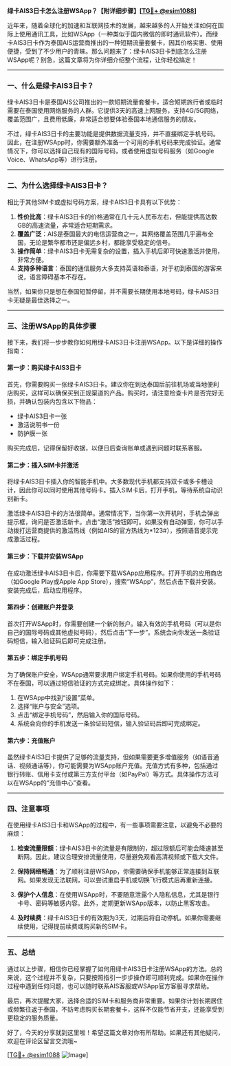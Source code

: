 **绿卡AIS3日卡怎么注册WSApp？【附详细步骤】[[TG💪+ @esim1088](https://t.me/s/esim1088)]**

近年来，随着全球化的加速和互联网技术的发展，越来越多的人开始关注如何在国际上使用通讯工具，比如WSApp（一种类似于国内微信的即时通讯软件）。而绿卡AIS3日卡作为泰国AIS运营商推出的一种短期流量套餐卡，因其价格实惠、使用便捷，受到了不少用户的青睐。那么问题来了：绿卡AIS3日卡到底怎么注册WSApp呢？别急，这篇文章将为你详细介绍整个流程，让你轻松搞定！

---

### **一、什么是绿卡AIS3日卡？**
绿卡AIS3日卡是泰国AIS公司推出的一款短期流量套餐卡，适合短期旅行者或临时需要在泰国使用网络服务的人群。它提供3天的高速上网服务，支持4G/5G网络，覆盖范围广，且费用低廉，非常适合想要体验泰国本地通信服务的朋友。

不过，绿卡AIS3日卡的主要功能是提供数据流量支持，并不直接绑定手机号码。因此，在注册WSApp时，你需要额外准备一个可用的手机号码来完成验证。通常情况下，你可以选择自己现有的国际号码，或者使用虚拟号码服务（如Google Voice、WhatsApp等）进行注册。

---

### **二、为什么选择绿卡AIS3日卡？**
相比于其他SIM卡或虚拟号码方案，绿卡AIS3日卡具有以下优势：

1. **性价比高**：绿卡AIS3日卡的价格通常在几十元人民币左右，但能提供高达数GB的高速流量，非常适合短期需求。
2. **覆盖广泛**：AIS是泰国最大的电信运营商之一，其网络覆盖范围几乎遍布全国，无论是繁华都市还是偏远乡村，都能享受稳定的信号。
3. **操作简单**：绿卡AIS3日卡无需复杂的设置，插入手机后即可快速激活并使用，非常方便。
4. **支持多种语言**：泰国的通信服务大多支持英语和泰语，对于初到泰国的游客来说，语言障碍基本不存在。

当然，如果你只是想在泰国短暂停留，并不需要长期使用本地号码，绿卡AIS3日卡无疑是最佳选择之一。

---

### **三、注册WSApp的具体步骤**
接下来，我们将一步步教你如何用绿卡AIS3日卡注册WSApp。以下是详细的操作指南：

#### **第一步：购买绿卡AIS3日卡**
首先，你需要购买一张绿卡AIS3日卡。建议你在到达泰国后前往机场或当地便利店购买，这样可以确保买到正规渠道的产品。购买时，请注意检查卡片是否完好无损，并确认包装内包含以下物品：
- 绿卡AIS3日卡一张
- 激活说明书一份
- 防护膜一张

购买完成后，记得保留好收据，以便日后查询账单或遇到问题时联系客服。

#### **第二步：插入SIM卡并激活**
将绿卡AIS3日卡插入你的智能手机中。大多数现代手机都支持双卡或多卡槽设计，因此你可以同时使用其他号码卡。插入SIM卡后，打开手机，等待系统自动识别新卡。

激活绿卡AIS3日卡的方法很简单。通常情况下，当你第一次开机时，手机会弹出提示框，询问是否激活新卡。点击“激活”按钮即可。如果没有自动弹窗，你可以手动拨打运营商提供的激活热线（例如AIS的官方热线为*123#），按照语音提示完成激活过程。

#### **第三步：下载并安装WSApp**
在成功激活绿卡AIS3日卡后，你需要下载WSApp应用程序。打开手机的应用商店（如Google Play或Apple App Store），搜索“WSApp”，然后点击下载并安装。安装完成后，启动应用程序。

#### **第四步：创建账户并登录**
首次打开WSApp时，你需要创建一个新的账户。输入有效的手机号码（可以是你自己的国际号码或其他虚拟号码），然后点击“下一步”。系统会向你发送一条验证码短信，输入验证码后即可完成注册。

#### **第五步：绑定手机号码**
为了确保账户安全，WSApp通常要求用户绑定手机号码。如果你使用的手机号码不在泰国，可以通过短信验证的方式完成绑定。具体操作如下：
1. 在WSApp中找到“设置”菜单。
2. 选择“账户与安全”选项。
3. 点击“绑定手机号码”，然后输入你的国际号码。
4. 系统会向你的手机发送一条验证码短信，输入验证码后即可完成绑定。

#### **第六步：充值账户**
虽然绿卡AIS3日卡提供了足够的流量支持，但如果需要更多增值服务（如语音通话、视频通话等），你可能需要为WSApp账户充值。充值方式有多种，包括通过银行转账、信用卡支付或第三方支付平台（如PayPal）等方式。具体操作方法可以在WSApp的“充值中心”查看。

---

### **四、注意事项**
在使用绿卡AIS3日卡和WSApp的过程中，有一些事项需要注意，以避免不必要的麻烦：

1. **检查流量限额**：绿卡AIS3日卡的流量是有限制的，超过限额后可能会降速甚至断网。因此，建议合理安排流量使用，尽量避免观看高清视频或下载大文件。
   
2. **保持网络畅通**：为了顺利注册WSApp，你需要确保手机能够正常连接到互联网。如果发现无法联网，可以尝试重启手机或切换飞行模式后再重新连接。

3. **保护个人信息**：在使用WSApp时，不要随意泄露个人隐私信息，尤其是银行卡号、密码等敏感内容。此外，定期更新WSApp版本，以防止黑客攻击。

4. **及时续费**：绿卡AIS3日卡的有效期为3天，过期后将自动停机。如果你需要继续使用，记得提前续费或购买新的SIM卡。

---

### **五、总结**
通过以上步骤，相信你已经掌握了如何用绿卡AIS3日卡注册WSApp的方法。总的来说，这个过程并不复杂，只要按照指引一步步操作即可顺利完成。如果你在操作过程中遇到任何问题，也可以随时联系AIS客服或WSApp官方客服寻求帮助。

最后，再次提醒大家，选择合适的SIM卡和服务商非常重要。如果你计划长期居住或频繁往返于泰国，不妨考虑购买长期套餐卡，这样不仅能节省开支，还能享受到更稳定的服务质量。

好了，今天的分享就到这里啦！希望这篇文章对你有所帮助。如果还有其他疑问，欢迎在评论区留言交流哦~ 

[[TG💪+ @esim1088](https://t.me/s/esim1088) ![Image](https://i.postimg.cc/4NQfJmqS/Snipaste-2025-05-13-00-14-12.png)]